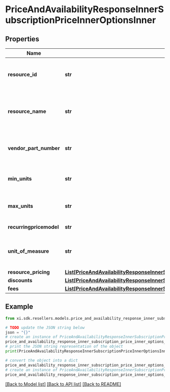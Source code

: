 # PriceAndAvailabilityResponseInnerSubscriptionPriceInnerOptionsInner


## Properties

Name | Type | Description | Notes
------------ | ------------- | ------------- | -------------
**resource_id** | **str** | The resource id of the subscription product. | [optional] 
**resource_name** | **str** | The name of the resource of the subscription product. | [optional] 
**vendor_part_number** | **str** | Vendor’s part number for the subscription product. | [optional] 
**min_units** | **str** | Minimum unit needs to purchased. | [optional] 
**max_units** | **str** | Maximum unit available for a purchase. | [optional] 
**recurringpricemodel** | **str** | Recurring price model | [optional] 
**unit_of_measure** | **str** | Unit of mesaure for a subscription product. | [optional] 
**resource_pricing** | [**List[PriceAndAvailabilityResponseInnerSubscriptionPriceInnerOptionsInnerResourcePricingInner]**](PriceAndAvailabilityResponseInnerSubscriptionPriceInnerOptionsInnerResourcePricingInner.md) |  | [optional] 
**discounts** | [**List[PriceAndAvailabilityResponseInnerSubscriptionPriceInnerOptionsInnerDiscountsInner]**](PriceAndAvailabilityResponseInnerSubscriptionPriceInnerOptionsInnerDiscountsInner.md) |  | [optional] 
**fees** | [**List[PriceAndAvailabilityResponseInnerSubscriptionPriceInnerOptionsInnerFeesInner]**](PriceAndAvailabilityResponseInnerSubscriptionPriceInnerOptionsInnerFeesInner.md) |  | [optional] 

## Example

```python
from xi.sdk.resellers.models.price_and_availability_response_inner_subscription_price_inner_options_inner import PriceAndAvailabilityResponseInnerSubscriptionPriceInnerOptionsInner

# TODO update the JSON string below
json = "{}"
# create an instance of PriceAndAvailabilityResponseInnerSubscriptionPriceInnerOptionsInner from a JSON string
price_and_availability_response_inner_subscription_price_inner_options_inner_instance = PriceAndAvailabilityResponseInnerSubscriptionPriceInnerOptionsInner.from_json(json)
# print the JSON string representation of the object
print(PriceAndAvailabilityResponseInnerSubscriptionPriceInnerOptionsInner.to_json())

# convert the object into a dict
price_and_availability_response_inner_subscription_price_inner_options_inner_dict = price_and_availability_response_inner_subscription_price_inner_options_inner_instance.to_dict()
# create an instance of PriceAndAvailabilityResponseInnerSubscriptionPriceInnerOptionsInner from a dict
price_and_availability_response_inner_subscription_price_inner_options_inner_from_dict = PriceAndAvailabilityResponseInnerSubscriptionPriceInnerOptionsInner.from_dict(price_and_availability_response_inner_subscription_price_inner_options_inner_dict)
```
[[Back to Model list]](../README.md#documentation-for-models) [[Back to API list]](../README.md#documentation-for-api-endpoints) [[Back to README]](../README.md)


